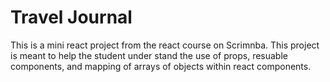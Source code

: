 # Travel Journal

This is a mini react project from the react course on Scrimnba. 
This project is meant to help the student under stand the use of 
props, resuable components, and mapping of arrays of objects 
within react components. 

